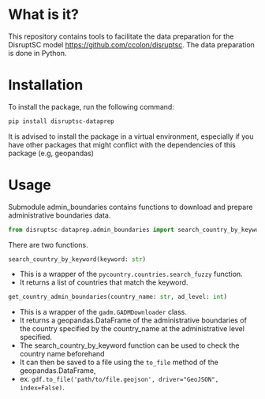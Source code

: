 # What is it?

This repository contains tools to facilitate the data preparation for the DisruptSC model https://github.com/ccolon/disruptsc. 
The data preparation is done in Python.

# Installation

To install the package, run the following command:

```bash
pip install disruptsc-dataprep
```

It is advised to install the package in a virtual environment, especially if you have other packages that 
might conflict with the dependencies of this package (e.g, geopandas)

# Usage

Submodule admin_boundaries contains functions to download and prepare administrative boundaries data.

```python
from disruptsc-dataprep.admin_boundaries import search_country_by_keyword, get_country_admin_boundaries
```

There are two functions.

```python
search_country_by_keyword(keyword: str)
```

- This is a wrapper of the `pycountry.countries.search_fuzzy` function.
- It returns a list of countries that match the keyword.

```python
get_country_admin_boundaries(country_name: str, ad_level: int)
```
- This is a wrapper of the `gadm.GADMDownloader` class.
- It returns a geopandas.DataFrame of the administrative boundaries of the country specified 
by the country_name at the administrative level specified.
- The search_country_by_keyword function can be used to check the country name beforehand
- It can then be saved to a file using the `to_file` method of the geopandas.DataFrame, 
- ex. `gdf.to_file('path/to/file.geojson', driver="GeoJSON", index=False)`.
